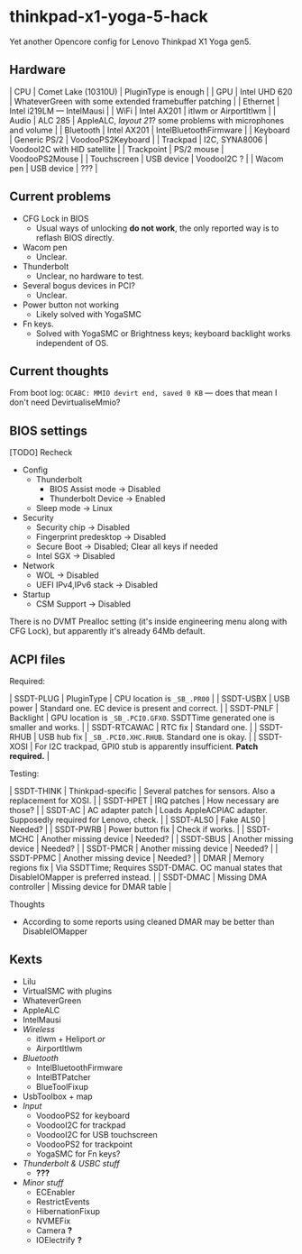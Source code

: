 # thinkpad-x1-yoga-5-hack

Yet another Opencore config for Lenovo Thinkpad X1 Yoga gen5.

## Hardware

| CPU | Comet Lake (10310U) | PluginType is enough |
| GPU | Intel UHD 620 | WhateverGreen with some extended framebuffer patching |
| Ethernet | Intel i219LM — IntelMausi |
| WiFi | Intel AX201 | itlwm or AirportItlwm |
| Audio | ALC 285 | AppleALC, *layout 21*? some problems with microphones and volume |
| Bluetooth | Intel AX201 | IntelBluetoothFirmware |
| Keyboard | Generic PS/2 | VoodooPS2Keyboard |
| Trackpad | I2C, SYNA8006 | VoodooI2C with HID satellite |
| Trackpoint | PS/2 mouse | VoodooPS2Mouse |
| Touchscreen | USB device | VoodooI2C ? |
| Wacom pen | USB device | ??? |

## Current problems

- CFG Lock in BIOS
  - Usual ways of unlocking **do not work**, the only reported way is to reflash BIOS directly.
- Wacom pen
  - Unclear.
- Thunderbolt
  - Unclear, no hardware to test.
- Several bogus devices in PCI?
  - Unclear.
- Power button not working
  - Likely solved with YogaSMC
- Fn keys.
  - Solved with YogaSMC or Brightness keys; keyboard backlight works independent of OS.

## Current thoughts

From boot log: `OCABC: MMIO devirt end, saved 0 KB` — does that mean I don't need DevirtualiseMmio?

## BIOS settings

[TODO] Recheck

- Config
  - Thunderbolt
    - BIOS Assist mode → Disabled
    - Thunderbolt Device → Enabled
  - Sleep mode → Linux
- Security
  - Security chip → Disabled
  - Fingerprint predesktop → Disabled
  - Secure Boot → Disabled; Clear all keys if needed
  - Intel SGX → Disabled
- Network
  - WOL → Disabled
  - UEFI IPv4,IPv6 stack → Disabled
- Startup
  - CSM Support → Disabled

There is no DVMT Prealloc setting (it's inside engineering menu along with CFG Lock), but apparently it's already 64Mb default.

## ACPI files

Required:

| SSDT-PLUG | PluginType | CPU location is `_SB_.PR00` |
| SSDT-USBX | USB power | Standard one. EC device is present and correct. |
| SSDT-PNLF | Backlight | GPU location is `_SB_.PCI0.GFX0`. SSDTTime generated one is smaller and works. |
| SSDT-RTCAWAC | RTC fix | Standard one. |
| SSDT-RHUB | USB hub fix | `_SB_.PCI0.XHC.RHUB`. Standard one is okay. |
| SSDT-XOSI | For I2C trackpad, GPI0 stub is apparently insufficient. **Patch required.** |


Testing:

| SSDT-THINK | Thinkpad-specific | Several patches for sensors. Also a replacement for XOSI. |
| SSDT-HPET | IRQ patches | How necessary are those? |
| SSDT-AC | AC adapter patch | Loads AppleACPIAC adapter. Supposedly required for Lenovo, check. |
| SSDT-ALS0 | Fake ALS0 | Needed? |
| SSDT-PWRB | Power button fix | Check if works. |
| SSDT-MCHC | Another missing device | Needed? |
| SSDT-SBUS | Another missing device | Needed? |
| SSDT-PMCR | Another missing device | Needed? |
| SSDT-PPMC | Another missing device | Needed? |
| DMAR | Memory regions fix | Via SSDTTime; Requires SSDT-DMAC. OC manual states that DisableIOMapper is preferred instead. |
| SSDT-DMAC | Missing DMA controller | Missing device for DMAR table |

Thoughts
- According to some reports using cleaned DMAR may be better than DisableIOMapper

## Kexts

- Lilu
- VirtualSMC with plugins
- WhateverGreen
- AppleALC
- IntelMausi
- *Wireless*
  - itlwm + Heliport *or*
  - AirportItlwm
- *Bluetooth*
  - IntelBluetoothFirmware
  - IntelBTPatcher
  - BlueToolFixup
- UsbToolbox + map
- *Input*
    - VoodooPS2 for keyboard
    - VoodooI2C for trackpad
    - VoodooI2C for USB touchscreen
    - VoodooPS2 for trackpoint
    - YogaSMC for Fn keys?
- *Thunderbolt & USBC stuff*
  - **???**
- *Minor stuff*
    - ECEnabler
    - RestrictEvents
    - HibernationFixup
    - NVMEFix
    - Camera **?**
    - IOElectrify **?**


